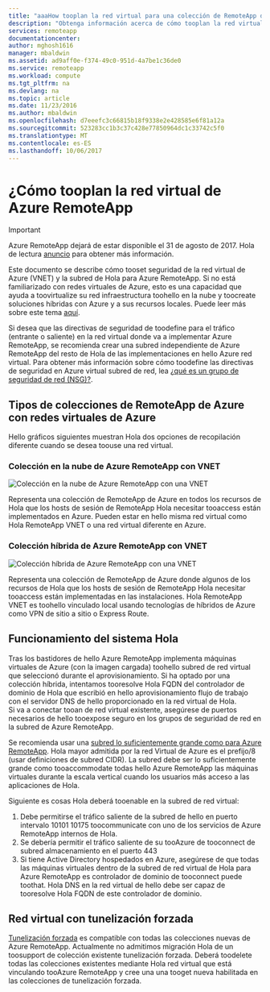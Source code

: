 ```yaml
---
title: "aaaHow tooplan la red virtual para una colección de RemoteApp de Azure | Documentos de Microsoft"
description: "Obtenga información acerca de cómo tooplan la red virtual para una colección de RemoteApp de Azure."
services: remoteapp
documentationcenter: 
author: mghosh1616
manager: mbaldwin
ms.assetid: ad9aff0e-f374-49c0-951d-4a7be1c36de0
ms.service: remoteapp
ms.workload: compute
ms.tgt_pltfrm: na
ms.devlang: na
ms.topic: article
ms.date: 11/23/2016
ms.author: mbaldwin
ms.openlocfilehash: d7eeefc3c66815b18f9338e2e428585e6f81a12a
ms.sourcegitcommit: 523283cc1b3c37c428e77850964dc1c33742c5f0
ms.translationtype: MT
ms.contentlocale: es-ES
ms.lasthandoff: 10/06/2017
---
```

# <a name="how-tooplan-your-virtual-network-for-azure-remoteapp"></a>¿Cómo tooplan la red virtual de Azure RemoteApp
> [!IMPORTANT]
> Azure RemoteApp dejará de estar disponible el 31 de agosto de 2017. Hola de lectura [anuncio](https://go.microsoft.com/fwlink/?linkid=821148) para obtener más información.
> 
> 

Este documento se describe cómo tooset seguridad de la red virtual de Azure (VNET) y la subred de Hola para Azure RemoteApp. Si no está familiarizado con redes virtuales de Azure, esto es una capacidad que ayuda a toovirtualize su red infraestructura toohello en la nube y toocreate soluciones híbridas con Azure y a sus recursos locales. Puede leer más sobre este tema [aquí](../virtual-network/virtual-networks-overview.md).

Si desea que las directivas de seguridad de toodefine para el tráfico (entrante o saliente) en la red virtual donde va a implementar Azure RemoteApp, se recomienda crear una subred independiente de Azure RemoteApp del resto de Hola de las implementaciones en hello Azure red virtual. Para obtener más información sobre cómo toodefine las directivas de seguridad en Azure virtual subred de red, lea [¿qué es un grupo de seguridad de red (NSG)?](../virtual-network/virtual-networks-nsg.md).

## <a name="types-of-azure-remoteapp-collections-with-azure-virtual-networks"></a>Tipos de colecciones de RemoteApp de Azure con redes virtuales de Azure
Hello gráficos siguientes muestran Hola dos opciones de recopilación diferente cuando se desea toouse una red virtual.

### <a name="azure-remoteapp-cloud-collection-with-vnet"></a>Colección en la nube de Azure RemoteApp con VNET
 ![Colección en la nube de Azure RemoteApp con una VNET](./media/remoteapp-planvpn/ra-cloudvpn.png)

Representa una colección de RemoteApp de Azure en todos los recursos de Hola que los hosts de sesión de RemoteApp Hola necesitar tooaccess están implementados en Azure. Pueden estar en hello misma red virtual como Hola RemoteApp VNET o una red virtual diferente en Azure.

### <a name="azure-remoteapp-hybrid-collection-with-vnet"></a>Colección híbrida de Azure RemoteApp con VNET
![Colección híbrida de Azure RemoteApp con una VNET](./media/remoteapp-planvpn/ra-hybridvpn.png)

Representa una colección de RemoteApp de Azure donde algunos de los recursos de Hola que los hosts de sesión de RemoteApp Hola necesitar tooaccess están implementadas en las instalaciones. Hola RemoteApp VNET es toohello vinculado local usando tecnologías de híbridos de Azure como VPN de sitio a sitio o Express Route.

## <a name="how-hello-system-works"></a>Funcionamiento del sistema Hola
Tras los bastidores de hello Azure RemoteApp implementa máquinas virtuales de Azure (con la imagen cargada) toohello subred de red virtual que seleccionó durante el aprovisionamiento. Si ha optado por una colección híbrida, intentamos tooresolve Hola FQDN del controlador de dominio de Hola que escribió en hello aprovisionamiento flujo de trabajo con el servidor DNS de hello proporcionado en la red virtual de Hola.  
Si va a conectar tooan de red virtual existente, asegúrese de puertos necesarios de hello tooexpose seguro en los grupos de seguridad de red en la subred de Azure RemoteApp. 

Se recomienda usar una [subred lo suficientemente grande como para Azure RemoteApp](remoteapp-vnetsizing.md). Hola mayor admitida por la red Virtual de Azure es el prefijo/8 (usar definiciones de subred CIDR). La subred debe ser lo suficientemente grande como tooaccommodate todas hello Azure RemoteApp las máquinas virtuales durante la escala vertical cuando los usuarios más acceso a las aplicaciones de Hola. 

Siguiente es cosas Hola deberá tooenable en la subred de red virtual: 

1. Debe permitirse el tráfico saliente de la subred de hello en puerto intervalo 10101 10175 toocommunicate con uno de los servicios de Azure RemoteApp internos de Hola.
2. Se debería permitir el tráfico saliente de su tooAzure de tooconnect de subred almacenamiento en el puerto 443
3. Si tiene Active Directory hospedados en Azure, asegúrese de que todas las máquinas virtuales dentro de la subred de red virtual de Hola para Azure RemoteApp es controlador de dominio de tooconnect puede toothat. Hola DNS en la red virtual de hello debe ser capaz de tooresolve Hola FQDN de este controlador de dominio.

## <a name="virtual-network-with-forced-tunneling"></a>Red virtual con tunelización forzada
[Tunelización forzada](../vpn-gateway/vpn-gateway-about-forced-tunneling.md) es compatible con todas las colecciones nuevas de Azure RemoteApp. Actualmente no admitimos migración Hola de un toosupport de colección existente tunelización forzada.  Deberá toodelete todas las colecciones existentes mediante Hola red virtual que está vinculando tooAzure RemoteApp y cree una una tooget nueva habilitada en las colecciones de tunelización forzada. 

